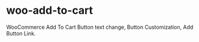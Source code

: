 # woo-add-to-cart
WooCommerce Add To Cart Button text change, Button Customization, Add Button Link.
